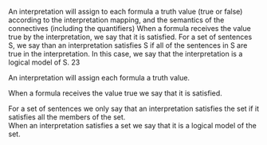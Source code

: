 ﻿An interpretation will assign to each formula a truth value (true or false) according to the interpretation mapping, and the semantics of the connectives (including the quantifiers)
When a formula receives the value true by the interpretation, we say that it is satisfied.
For a set of sentences S, we say than an interpretation satisfies S if all of the sentences in S are true in the interpretation.
In this case, we say that the interpretation is a logical model of S.
23

An interpretation will assign each formula a truth value.

When a formula receives the value true we say that it is satisfied.

For a set of sentences we only say that an interpretation satisfies the set if it satisfies all the members of the set.\
When an interpretation satisfies a set  we say that it is a logical model of the set.